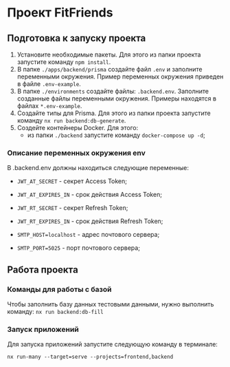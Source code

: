 # Проект FitFriends

## Подготовка к запуску проекта

1. Установите необходимые пакеты. Для этого из папки проекта запустите команду `npm install`.
2. В папке `./apps/backend/prisma` создайте файл `.env` и заполните переменными окружения. Пример переменных окружения приведен в файле `.env-example`.
3. В папке `./environments` создайте файлы: `.backend.env`. Заполните созданные файлы переменными окружения. Примеры находятся в файлах `*.env-example`.
4. Создайте типы для Prisma. Для этого из папки проекта запустите команду `nx run backend:db-generate`.
5. Создейте контейнеры Docker. Для этого:
    * из папки `./backend` запустите команду `docker-compose up -d`;

### Описание переменных окружения env
В .backend.env должны находиться следующие переменные:
  * `JWT_AT_SECRET` - секрет Access Token;
  * `JWT_AT_EXPIRES_IN` - срок действия Access Token;
  * `JWT_RT_SECRET` - секрет Refresh Token;
  * `JWT_RT_EXPIRES_IN` - срок действия Refresh Token;

  * `SMTP_HOST=localhost` - адрес почтового сервера;
  * `SMTP_PORT=5025` - порт почтового сервера;

## Работа проекта

### Команды для работы с базой
Чтобы заполнить базу данных тестовыми данными, нужно выполнить команду:
`nx run backend:db-fill`

### Запуск приложений

Для запуска приложений запустите следующую команду в терминале:

`nx run-many --target=serve --projects=frontend,backend`
